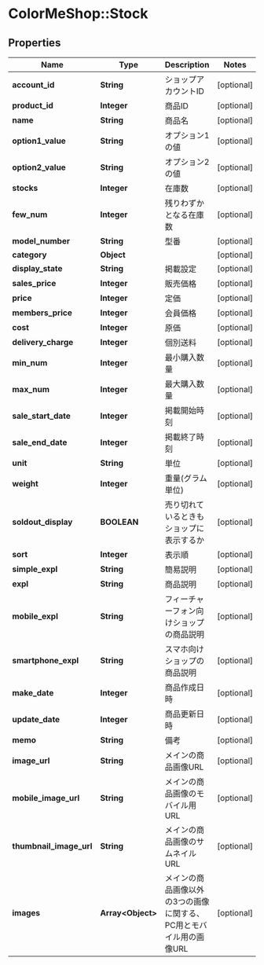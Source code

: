 # ColorMeShop::Stock

## Properties
Name | Type | Description | Notes
------------ | ------------- | ------------- | -------------
**account_id** | **String** | ショップアカウントID | [optional] 
**product_id** | **Integer** | 商品ID | [optional] 
**name** | **String** | 商品名 | [optional] 
**option1_value** | **String** | オプション1の値 | [optional] 
**option2_value** | **String** | オプション2の値 | [optional] 
**stocks** | **Integer** | 在庫数 | [optional] 
**few_num** | **Integer** | 残りわずかとなる在庫数 | [optional] 
**model_number** | **String** | 型番 | [optional] 
**category** | **Object** |  | [optional] 
**display_state** | **String** | 掲載設定 | [optional] 
**sales_price** | **Integer** | 販売価格 | [optional] 
**price** | **Integer** | 定価 | [optional] 
**members_price** | **Integer** | 会員価格 | [optional] 
**cost** | **Integer** | 原価 | [optional] 
**delivery_charge** | **Integer** | 個別送料 | [optional] 
**min_num** | **Integer** | 最小購入数量 | [optional] 
**max_num** | **Integer** | 最大購入数量 | [optional] 
**sale_start_date** | **Integer** | 掲載開始時刻 | [optional] 
**sale_end_date** | **Integer** | 掲載終了時刻 | [optional] 
**unit** | **String** | 単位 | [optional] 
**weight** | **Integer** | 重量(グラム単位) | [optional] 
**soldout_display** | **BOOLEAN** | 売り切れているときもショップに表示するか | [optional] 
**sort** | **Integer** | 表示順 | [optional] 
**simple_expl** | **String** | 簡易説明 | [optional] 
**expl** | **String** | 商品説明 | [optional] 
**mobile_expl** | **String** | フィーチャーフォン向けショップの商品説明 | [optional] 
**smartphone_expl** | **String** | スマホ向けショップの商品説明 | [optional] 
**make_date** | **Integer** | 商品作成日時 | [optional] 
**update_date** | **Integer** | 商品更新日時 | [optional] 
**memo** | **String** | 備考 | [optional] 
**image_url** | **String** | メインの商品画像URL | [optional] 
**mobile_image_url** | **String** | メインの商品画像のモバイル用URL | [optional] 
**thumbnail_image_url** | **String** | メインの商品画像のサムネイルURL | [optional] 
**images** | **Array&lt;Object&gt;** | メインの商品画像以外の3つの画像に関する、PC用とモバイル用の画像URL | [optional] 


